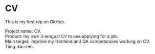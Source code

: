 # CV

This is my first rep on GitHub.

Project name: CV.\
Product: my own 3-lengual CV to use applying for a job.\
Main target: improve my frontend and QA competancies working on CV.\
Tiing: kai-zen.

